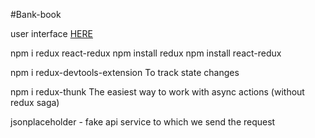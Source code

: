 #Bank-book

user interface [HERE](https://mikbolshakov.github.io/Bank-book/)

npm i redux react-redux 
    npm install redux
    npm install react-redux

npm i redux-devtools-extension 
To track state changes

npm i redux-thunk 
The easiest way to work with async actions (without redux saga)

jsonplaceholder - fake api service to which we send the request
